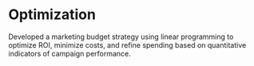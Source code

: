 # Optimization
Developed a marketing budget strategy using linear programming to optimize ROI, minimize costs, and refine spending based on quantitative indicators of campaign performance.
